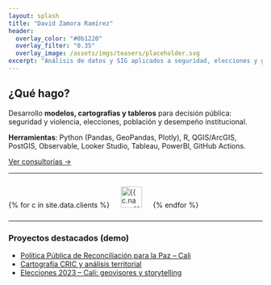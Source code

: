 ```yaml
---
layout: splash
title: "David Zamora Ramírez"
header:
  overlay_color: "#0b1220"
  overlay_filter: "0.35"
  overlay_image: /assets/imgs/teasers/placeholder.svg
excerpt: "Análisis de datos y SIG aplicados a seguridad, elecciones y gestión pública."
---
```


## ¿Qué hago?

Desarrollo **modelos, cartografías y tableros** para decisión pública: seguridad y violencia, elecciones, población y desempeño institucional.

**Herramientas**: Python (Pandas, GeoPandas, Plotly), R, QGIS/ArcGIS, PostGIS, Observable, Looker Studio, Tableau, PowerBI, GitHub Actions.

[Ver consultorías →](/consultorias/)

---
{% for c in site.data.clients %}
<img src="{{ c.logo }}" alt="{{ c.name }}" style="height:42px;margin:12px 18px;opacity:.9">
{% endfor %}

---

### Proyectos destacados (demo)

- [Política Pública de Reconciliación para la Paz – Cali](/consultorias/2024-pprp-cali/)
- [Cartografía CRIC y análisis territorial](/consultorias/2023-cric-cartografia/)
- [Elecciones 2023 – Cali: geovisores y storytelling](/consultorias/2022-elecciones-cali/)

<script defer src="{{ '/assets/js/main.js' | relative_url }}"></script>

